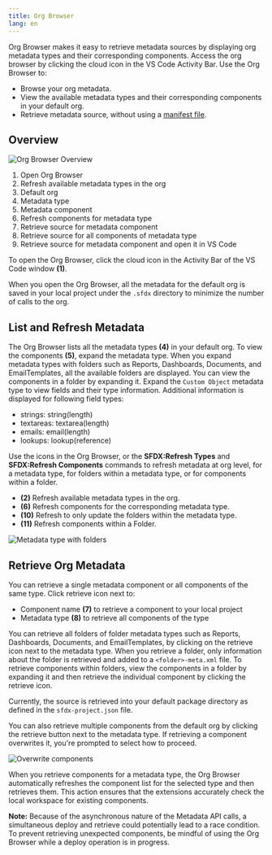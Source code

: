 ```yaml
---
title: Org Browser
lang: en
---
```


Org Browser makes it easy to retrieve metadata sources by displaying org metadata types and their corresponding components. Access the org browser by clicking the cloud icon in the VS Code Activity Bar. Use the Org Browser to:

- Browse your org metadata.
- View the available metadata types and their corresponding components in your default org.
- Retrieve metadata source, without using a [manifest file](./en//deploy-changes/manifestbuilder).

## Overview

![Org Browser Overview](./images/org_browser_overview.png)

1. Open Org Browser
2. Refresh available metadata types in the org
3. Default org
4. Metadata type
5. Metadata component
6. Refresh components for metadata type
7. Retrieve source for metadata component
8. Retrieve source for all components of metadata type
9. Retrieve source for metadata component and open it in VS Code

To open the Org Browser, click the cloud icon in the Activity Bar of the VS Code window **(1)**.

When you open the Org Browser, all the metadata for the default org is saved in your local project under the `.sfdx` directory to minimize the number of calls to the org.

## List and Refresh Metadata

The Org Browser lists all the metadata types **(4)** in your default org. To view the components **(5)**, expand the metadata type. When you expand metadata types with folders such as Reports, Dashboards, Documents, and EmailTemplates, all the available folders are displayed. You can view the components in a folder by expanding it. Expand the `Custom Object` metadata type to view fields and their type information. Additional information is displayed for following field types:

- strings: string(length)
- textareas: textarea(length)
- emails: email(length)
- lookups: lookup(reference)

Use the icons in the Org Browser, or the **SFDX:Refresh Types** and **SFDX:Refresh Components** commands to refresh metadata at org level, for a metadata type, for folders within a metadata type, or for components within a folder.

- **(2)** Refresh available metadata types in the org.
- **(6)** Refresh components for the corresponding metadata type.
- **(10)** Refresh to only update the folders within the metadata type.
- **(11)** Refresh components within a Folder.

![Metadata type with folders](./images/org_browser_folder_ret.png)

## Retrieve Org Metadata

You can retrieve a single metadata component or all components of the same type. Click retrieve icon next to:

- Component name **(7)** to retrieve a component to your local project
- Metadata type **(8)** to retrieve all components of the type

You can retrieve all folders of folder metadata types such as Reports, Dashboards, Documents, and EmailTemplates, by clicking on the retrieve icon next to the metadata type. When you retrieve a folder, only information about the folder is retrieved and added to a `<folder>-meta.xml` file. To retrieve components within folders, view the components in a folder by expanding it and then retrieve the individual component by clicking the retrieve icon.

Currently, the source is retrieved into your default package directory as defined in the `sfdx-project.json` file.

You can also retrieve multiple components from the default org by clicking the retrieve button next to the metadata type. If retrieving a component overwrites it, you're prompted to select how to proceed.

![Overwrite components](./images/overwrite-prompt.png)

When you retrieve components for a metadata type, the Org Browser automatically refreshes the component list for the selected type and then retrieves them. This action ensures that the extensions accurately check the local workspace for existing components.

**Note:** Because of the asynchronous nature of the Metadata API calls, a simultaneous deploy and retrieve could potentially lead to a race condition. To prevent retrieving unexpected components, be mindful of using the Org Browser while a deploy operation is in progress.
